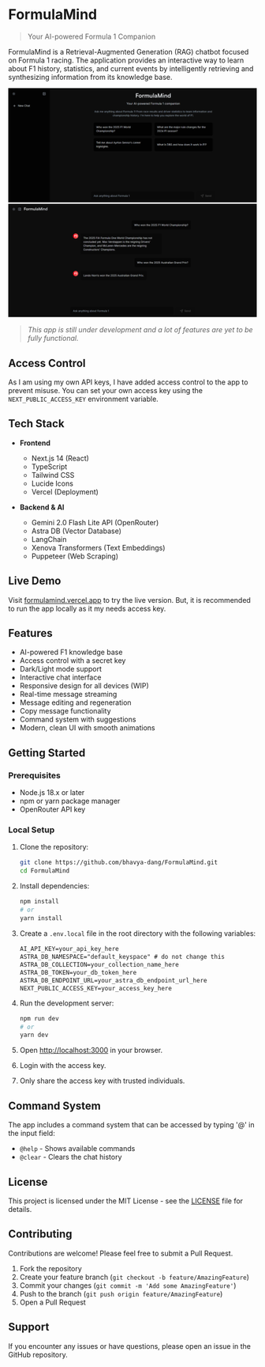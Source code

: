 # FormulaMind

> Your AI-powered Formula 1 Companion

FormulaMind is a Retrieval-Augmented Generation (RAG) chatbot focused on Formula 1 racing. The application provides an interactive way to learn about F1 history, statistics, and current events by intelligently retrieving and synthesizing information from its knowledge base.

![FormulaMind1](./public/scrnsht1.png)
![FormulaMind2](./public/scrnsht2.png)

> _This app is still under development and a lot of features are yet to be fully functional._

## Access Control

As I am using my own API keys, I have added access control to the app to prevent misuse. You can set your own access key using the `NEXT_PUBLIC_ACCESS_KEY` environment variable.

## Tech Stack

- **Frontend**

  - Next.js 14 (React)
  - TypeScript
  - Tailwind CSS
  - Lucide Icons
  - Vercel (Deployment)

- **Backend & AI**
  - Gemini 2.0 Flash Lite API (OpenRouter)
  - Astra DB (Vector Database)
  - LangChain
  - Xenova Transformers (Text Embeddings)
  - Puppeteer (Web Scraping)

## Live Demo

Visit [formulamind.vercel.app](https://formulamind.vercel.app) to try the live version. But, it is recommended to run the app locally as it my needs access key.

## Features

- AI-powered F1 knowledge base
- Access control with a secret key
- Dark/Light mode support
- Interactive chat interface
- Responsive design for all devices (WIP)
- Real-time message streaming
- Message editing and regeneration
- Copy message functionality
- Command system with suggestions
- Modern, clean UI with smooth animations

## Getting Started

### Prerequisites

- Node.js 18.x or later
- npm or yarn package manager
- OpenRouter API key

### Local Setup

1. Clone the repository:

   ```bash
   git clone https://github.com/bhavya-dang/FormulaMind.git
   cd FormulaMind
   ```

2. Install dependencies:

   ```bash
   npm install
   # or
   yarn install
   ```

3. Create a `.env.local` file in the root directory with the following variables:

   ```env
   AI_API_KEY=your_api_key_here
   ASTRA_DB_NAMESPACE="default_keyspace" # do not change this
   ASTRA_DB_COLLECTION=your_collection_name_here
   ASTRA_DB_TOKEN=your_db_token_here
   ASTRA_DB_ENDPOINT_URL=your_astra_db_endpoint_url_here
   NEXT_PUBLIC_ACCESS_KEY=your_access_key_here
   ```

4. Run the development server:

   ```bash
   npm run dev
   # or
   yarn dev
   ```

5. Open [http://localhost:3000](http://localhost:3000) in your browser.
6. Login with the access key.
7. Only share the access key with trusted individuals.

## Command System

The app includes a command system that can be accessed by typing '@' in the input field:

- `@help` - Shows available commands
- `@clear` - Clears the chat history

## License

This project is licensed under the MIT License - see the [LICENSE](LICENSE) file for details.

## Contributing

Contributions are welcome! Please feel free to submit a Pull Request.

1. Fork the repository
2. Create your feature branch (`git checkout -b feature/AmazingFeature`)
3. Commit your changes (`git commit -m 'Add some AmazingFeature'`)
4. Push to the branch (`git push origin feature/AmazingFeature`)
5. Open a Pull Request

## Support

If you encounter any issues or have questions, please open an issue in the GitHub repository.
